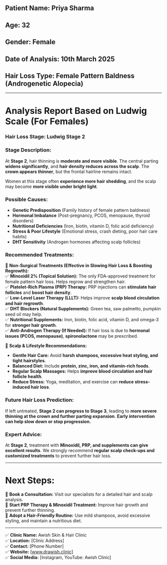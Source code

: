 ## **Patient Name:** Priya Sharma  
## **Age:** 32  
## **Gender:** Female  
## **Date of Analysis:** 10th March 2025  
## **Hair Loss Type:** Female Pattern Baldness (Androgenetic Alopecia)  

---

# **Analysis Report Based on Ludwig Scale (For Females)**  

### **Hair Loss Stage: Ludwig Stage 2**  

### **Stage Description:**  
At **Stage 2**, hair thinning is **moderate and more visible**. The central parting **widens significantly**, and **hair density reduces across the scalp**. The **crown appears thinner**, but the frontal hairline remains intact.  

Women at this stage often **experience more hair shedding**, and the scalp may become **more visible under bright light**.  

### **Possible Causes:**  
- **Genetic Predisposition** (Family history of female pattern baldness)  
- **Hormonal Imbalance** (Post-pregnancy, PCOS, menopause, thyroid disorders)  
- **Nutritional Deficiencies** (Iron, biotin, vitamin D, folic acid deficiency)  
- **Stress & Poor Lifestyle** (Emotional stress, crash dieting, poor hair care habits)  
- **DHT Sensitivity** (Androgen hormones affecting scalp follicles)  

### **Recommended Treatments:**  

🔹 **Non-Surgical Treatments (Effective in Slowing Hair Loss & Boosting Regrowth):**  
✅ **Minoxidil 2% (Topical Solution):** The only FDA-approved treatment for female pattern hair loss. Helps regrow and strengthen hair.  
✅ **Platelet-Rich Plasma (PRP) Therapy:** PRP injections can **stimulate hair follicles** and **boost hair density**.  
✅ **Low-Level Laser Therapy (LLLT):** Helps improve **scalp blood circulation and hair regrowth**.  
✅ **DHT Blockers (Natural Supplements):** Green tea, saw palmetto, pumpkin seed oil may help.  
✅ **Nutritional Supplements:** Iron, biotin, folic acid, vitamin D, and omega-3 for **stronger hair growth**.  
✅ **Anti-Androgen Therapy (If Needed):** If hair loss is due to **hormonal issues (PCOS, menopause)**, **spironolactone** may be prescribed.  

🔹 **Scalp & Lifestyle Recommendations:**  
- **Gentle Hair Care:** Avoid **harsh shampoos, excessive heat styling, and tight hairstyles**.  
- **Balanced Diet:** Include **protein, zinc, iron, and vitamin-rich foods**.  
- **Regular Scalp Massages:** Helps **improve blood circulation and hair follicle health**.  
- **Reduce Stress:** Yoga, meditation, and exercise can **reduce stress-induced hair loss**.  

### **Future Hair Loss Prediction:**  
If left untreated, **Stage 2 can progress to Stage 3**, leading to **more severe thinning at the crown and further parting expansion**. **Early intervention can help slow down or stop progression.**  

### **Expert Advice:**  
At **Stage 2**, treatment with **Minoxidil, PRP, and supplements can give excellent results**. We strongly recommend **regular scalp check-ups and customized treatments** to prevent further hair loss.  

---

# **Next Steps:**  
📍 **Book a Consultation:** Visit our specialists for a detailed hair and scalp analysis.  
📍 **Start PRP Therapy & Minoxidil Treatment:** Improve hair growth and prevent further thinning.  
📍 **Adopt a Hair-Friendly Routine:** Use mild shampoos, avoid excessive styling, and maintain a nutritious diet.  

---

✅ **Clinic Name:** Awish Skin & Hair Clinic  
✅ **Location:** [Clinic Address]  
✅ **Contact:** [Phone Number]  
✅ **Website:** [www.drawish.clinic]  
✅ **Social Media:** [Instagram, YouTube: Awish Clinic]
